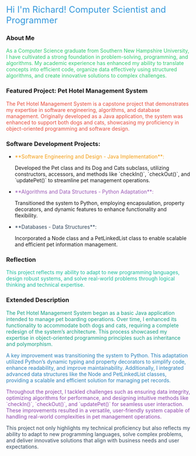 <p style="color: #3498db; font-size: 24px;">Hi I'm Richard! Computer Scientist and Programmer</p>

### About Me
<p style="color: #2ecc71;">As a Computer Science graduate from Southern New Hampshire University, I have cultivated a strong foundation in problem-solving, programming, and algorithms. My academic experience has enhanced my ability to translate concepts into efficient code, organize data effectively using structured algorithms, and create innovative solutions to complex challenges.</p>

### Featured Project: Pet Hotel Management System
<p style="color: #e74c3c;">The Pet Hotel Management System is a capstone project that demonstrates my expertise in software engineering, algorithms, and database management. Originally developed as a Java application, the system was enhanced to support both dogs and cats, showcasing my proficiency in object-oriented programming and software design.</p>

### Software Development Projects:
- <p style="color: #f39c12;">**Software Engineering and Design - Java Implementation**:</p> Developed the Pet class and its Dog and Cats subclass, utilizing constructors, accessors, and methods like `checkIn()`, `checkOut()`, and `updatePet()` to streamline pet management operations.
- <p style="color: #9b59b6;">**Algorithms and Data Structures - Python Adaptation**:</p> Transitioned the system to Python, employing encapsulation, property decorators, and dynamic features to enhance functionality and flexibility.
- <p style="color: #34495e;">**Databases - Data Structures**:</p> Incorporated a Node class and a PetLinkedList class to enable scalable and efficient pet information management.

### Reflection
<p style="color: #1abc9c;">This project reflects my ability to adapt to new programming languages, design robust systems, and solve real-world problems through logical thinking and technical expertise.</p>

### Extended Description
<p style="color: #16a085;">The Pet Hotel Management System began as a basic Java application intended to manage pet boarding operations. Over time, I enhanced its functionality to accommodate both dogs and cats, requiring a complete redesign of the system’s architecture. This process showcased my expertise in object-oriented programming principles such as inheritance and polymorphism.</p>

<p style="color: #2980b9;">A key improvement was transitioning the system to Python. This adaptation utilized Python’s dynamic typing and property decorators to simplify code, enhance readability, and improve maintainability. Additionally, I integrated advanced data structures like the Node and PetLinkedList classes, providing a scalable and efficient solution for managing pet records.</p>

<p style="color: #8e44ad;">Throughout the project, I tackled challenges such as ensuring data integrity, optimizing algorithms for performance, and designing intuitive methods like `checkIn()`, `checkOut()`, and `updatePet()` for seamless user interaction. These improvements resulted in a versatile, user-friendly system capable of handling real-world complexities in pet management operations.</p>

<p style="color: #34495e;">This project not only highlights my technical proficiency but also reflects my ability to adapt to new programming languages, solve complex problems, and deliver innovative solutions that align with business needs and user expectations.</p>
